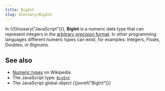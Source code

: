 ```yaml
---
title: BigInt
slug: Glossary/BigInt
---
```


In {{Glossary("JavaScript")}}, **BigInt** is a numeric data type that can represent integers in the [arbitrary precision format](https://en.wikipedia.org/wiki/Arbitrary-precision_arithmetic). In other programming languages different numeric types can exist, for examples: Integers, Floats, Doubles, or Bignums.

## See also

- [Numeric types](https://en.wikipedia.org/wiki/Data_type#Numeric_types) on Wikipedia
- The JavaScript type: [`BigInt`](/en-US/docs/Web/JavaScript/Data_structures#bigint_type)
- The JavaScript global object {{jsxref("BigInt")}}
